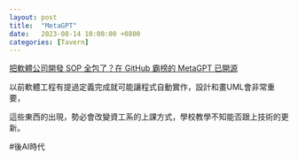 ```yaml
---
layout: post
title:  "MetaGPT"
date:   2023-08-14 10:00:00 +0800
categories: [Tavern]
---
```


[把軟體公司開發 SOP 全包了？在 GitHub 霸榜的 MetaGPT 已開源](https://www.inside.com.tw/article/32356-MetaGPT)

以前軟體工程有提過定義完成就可能讓程式自動實作，設計和畫UML會非常重要，

這些東西的出現，勢必會改變資工系的上課方式，學校教學不知能否跟上技術的更新。

#後AI時代